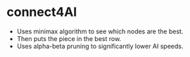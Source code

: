 # connect4AI
- Uses minimax algorithm to see which nodes are the best.  
- Then puts the piece in the best row. 
- Uses alpha-beta pruning to significantly lower AI speeds. 
